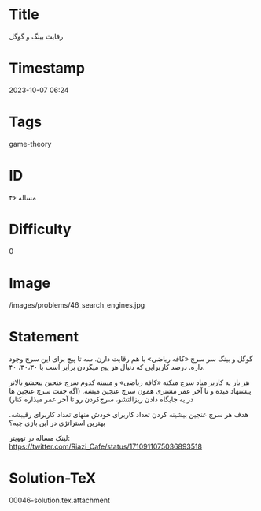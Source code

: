 # Title
رقابت بینگ و گوگل
# Timestamp
2023-10-07 06:24
# Tags
game-theory
# ID
مساله ۴۶
# Difficulty
0
# Image
/images/problems/46_search_engines.jpg
# Statement
گوگل و بینگ سر سرچ «کافه ریاضی» با هم رقابت دارن. سه تا پیچ برای این سرچ  وجود داره. درصد کاربرایی که دنبال هر پیج میگردن برابر است با ۳۰،۳۰، ۴۰.

هر بار یه کاربر میاد سرچ میکنه «کافه ریاضی» و میبینه کدوم سرچ عنجین  پیجشو بالاتر پیشنهاد میده و تا آخر عمر مشتری همون سرچ عنجین میشه. (اگه جفت سرچ عنجین ها در یه جایگاه دادن ریزالتشو، سرچ‌کردن رو تا آخر عمر میذاره کنار) 

هدف هر سرچ عنجین بیشینه کردن تعداد کاربرای خودش منهای تعداد کاربرای رقیبشه. بهترین استراتژی در این بازی چیه؟

لینک مساله در توویتر: https://twitter.com/Riazi_Cafe/status/1710911075036893518

# Solution-TeX
00046-solution.tex.attachment
